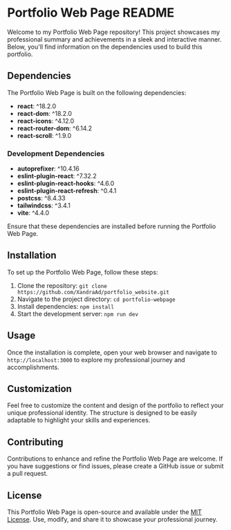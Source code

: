 # Portfolio Web Page README

Welcome to my Portfolio Web Page repository! This project showcases my professional summary and achievements in a sleek and interactive manner. Below, you'll find information on the dependencies used to build this portfolio.

## Dependencies

The Portfolio Web Page is built on the following dependencies:

- **react**: ^18.2.0
- **react-dom**: ^18.2.0
- **react-icons**: ^4.12.0
- **react-router-dom**: ^6.14.2
- **react-scroll**: ^1.9.0

### Development Dependencies

- **autoprefixer**: ^10.4.16
- **eslint-plugin-react**: ^7.32.2
- **eslint-plugin-react-hooks**: ^4.6.0
- **eslint-plugin-react-refresh**: ^0.4.1
- **postcss**: ^8.4.33
- **tailwindcss**: ^3.4.1
- **vite**: ^4.4.0

Ensure that these dependencies are installed before running the Portfolio Web Page.

## Installation

To set up the Portfolio Web Page, follow these steps:

1. Clone the repository: `git clone https://github.com/XandraAd/portfolio_website.git`
2. Navigate to the project directory: `cd portfolio-webpage`
3. Install dependencies: `npm install`
4. Start the development server: `npm run dev`

## Usage

Once the installation is complete, open your web browser and navigate to `http://localhost:3000` to explore my professional journey and accomplishments.

## Customization

Feel free to customize the content and design of the portfolio to reflect your unique professional identity. The structure is designed to be easily adaptable to highlight your skills and experiences.

## Contributing

Contributions to enhance and refine the Portfolio Web Page are welcome. If you have suggestions or find issues, please create a GitHub issue or submit a pull request.

## License

This Portfolio Web Page is open-source and available under the [MIT License](LICENSE). Use, modify, and share it to showcase your professional journey.
